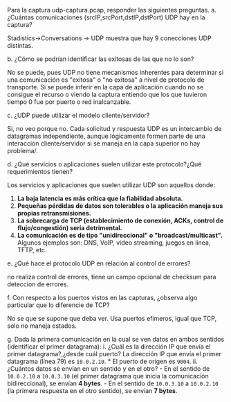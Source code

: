Para la captura udp-captura.pcap, responder las siguientes preguntas.
a. ¿Cuántas comunicaciones (srcIP,srcPort,dstIP,dstPort) UDP hay en la captura?

Stadistics->Conversations -> UDP
muestra que hay 9 conecciones UDP distintas.

b. ¿Cómo se podrían identificar las exitosas de las que no lo son?

No se puede, pues UDP no tiene mecanismos inherentes para determinar si una comunicación es "exitosa" o "no exitosa" a nivel de protocolo de transporte. Si se puede inferir en la capa de aplicación cuando no se consigue el recurso o viendo la captura entiendo que los que tuvieron tiempo 0 fue por puerto o red inalcanzable.

c. ¿UDP puede utilizar el modelo cliente/servidor?

Si, no veo porque no. Cada solicitud y respuesta UDP es un intercambio de datagramas independiente, aunque lógicamente formen parte de una interacción cliente/servidor si se maneja en la capa superior no hay problema/.

d. ¿Qué servicios o aplicaciones suelen utilizar este protocolo?¿Qué requerimientos tienen?

Los servicios y aplicaciones que suelen utilizar UDP son aquellos donde:
1. **La baja latencia es más crítica que la fiabilidad absoluta.**
2. **Pequeñas pérdidas de datos son tolerables o la aplicación maneja sus propias retransmisiones.**
3. **La sobrecarga de TCP (establecimiento de conexión, ACKs, control de flujo/congestión) sería detrimental.**
4. **La comunicación es de tipo "unidireccional" o "broadcast/multicast".**
Algunos ejemplos son: DNS, VoIP, video streaming, juegos en linea, TFTP, etc.

e. ¿Qué hace el protocolo UDP en relación al control de errores?

no realiza control de errores, tiene un campo opcional de checksum para deteccion de errores.

f. Con respecto a los puertos vistos en las capturas, ¿observa algo particular que lo diferencie de TCP?

No se que se supone que deba ver. Usa puertos efimeros, igual que TCP, solo no maneja estados.

g. Dada la primera comunicación en la cual se ven datos en ambos sentidos
(identificar el primer datagrama):
	i. ¿Cuál es la dirección IP que envía el primer datagrama?,¿desde cuál
	puerto?
		La dirección IP que envía el primer datagrama (línea 79) es `10.0.2.10`. * El puerto de origen es `9004`.
	ii. ¿Cuántos datos se envían en un sentido y en el otro?
	- En el sentido de `10.0.2.10` a `10.0.3.10` (el primer datagrama que inicia la comunicación bidireccional), se envían **4 bytes**.
	- En el sentido de `10.0.3.10` a `10.0.2.10` (la primera respuesta en el otro sentido), se envían **7 bytes**.